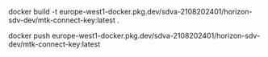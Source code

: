 docker build -t europe-west1-docker.pkg.dev/sdva-2108202401/horizon-sdv-dev/mtk-connect-key:latest .

docker push europe-west1-docker.pkg.dev/sdva-2108202401/horizon-sdv-dev/mtk-connect-key:latest
